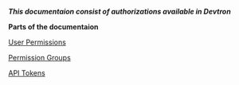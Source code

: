 _**This documentaion consist of authorizations available in Devtron**_

**Parts of the documentaion**

[User Permissions](user-access.md)

[Permission Groups](permission-groups.md)

[API Tokens](api-token.md)
